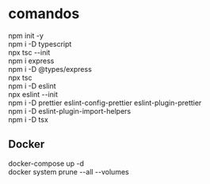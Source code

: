 # comandos
npm init -y
<br>
npm i -D typescript
<br>
npx tsc --init
<br>
npm i express
<br>
npm i -D @types/express
<br>
npx tsc
<br>
npm i -D eslint
<br>
npx eslint --init
<br>
npm i -D prettier eslint-config-prettier eslint-plugin-prettier
<br>
npm i -D eslint-plugin-import-helpers
<br>
npm i -D tsx
<br>

## Docker
docker-compose up -d
<br>
docker system prune --all --volumes